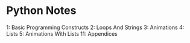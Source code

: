 # Python Notes
1: Basic Programming Constructs
2: Loops And Strings
3: Animations
4: Lists
5: Animations With Lists
11: Appendices
